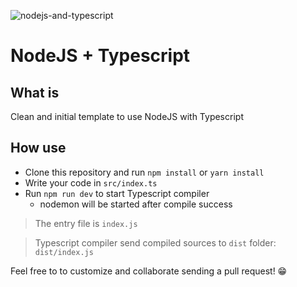 ![nodejs-and-typescript](https://i.snipboard.io/93yCRK.jpg)

# NodeJS + Typescript

## What is

Clean and initial template to use NodeJS with Typescript

## How use

- Clone this repository and run `npm install` or `yarn install`
- Write your code in `src/index.ts`
- Run `npm run dev` to start Typescript compiler
  - nodemon will be started after compile success

> The entry file is `index.js`

> Typescript compiler send compiled sources to `dist` folder: `dist/index.js`

Feel free to to customize and collaborate sending a pull request! 😁
